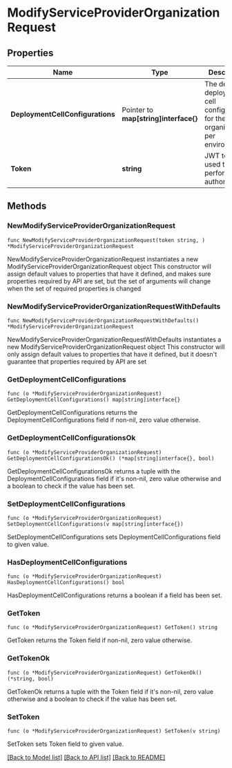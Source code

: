 # ModifyServiceProviderOrganizationRequest

## Properties

Name | Type | Description | Notes
------------ | ------------- | ------------- | -------------
**DeploymentCellConfigurations** | Pointer to **map[string]interface{}** | The default deployment cell configurations for the organization per environment. | [optional] 
**Token** | **string** | JWT token used to perform authorization | 

## Methods

### NewModifyServiceProviderOrganizationRequest

`func NewModifyServiceProviderOrganizationRequest(token string, ) *ModifyServiceProviderOrganizationRequest`

NewModifyServiceProviderOrganizationRequest instantiates a new ModifyServiceProviderOrganizationRequest object
This constructor will assign default values to properties that have it defined,
and makes sure properties required by API are set, but the set of arguments
will change when the set of required properties is changed

### NewModifyServiceProviderOrganizationRequestWithDefaults

`func NewModifyServiceProviderOrganizationRequestWithDefaults() *ModifyServiceProviderOrganizationRequest`

NewModifyServiceProviderOrganizationRequestWithDefaults instantiates a new ModifyServiceProviderOrganizationRequest object
This constructor will only assign default values to properties that have it defined,
but it doesn't guarantee that properties required by API are set

### GetDeploymentCellConfigurations

`func (o *ModifyServiceProviderOrganizationRequest) GetDeploymentCellConfigurations() map[string]interface{}`

GetDeploymentCellConfigurations returns the DeploymentCellConfigurations field if non-nil, zero value otherwise.

### GetDeploymentCellConfigurationsOk

`func (o *ModifyServiceProviderOrganizationRequest) GetDeploymentCellConfigurationsOk() (*map[string]interface{}, bool)`

GetDeploymentCellConfigurationsOk returns a tuple with the DeploymentCellConfigurations field if it's non-nil, zero value otherwise
and a boolean to check if the value has been set.

### SetDeploymentCellConfigurations

`func (o *ModifyServiceProviderOrganizationRequest) SetDeploymentCellConfigurations(v map[string]interface{})`

SetDeploymentCellConfigurations sets DeploymentCellConfigurations field to given value.

### HasDeploymentCellConfigurations

`func (o *ModifyServiceProviderOrganizationRequest) HasDeploymentCellConfigurations() bool`

HasDeploymentCellConfigurations returns a boolean if a field has been set.

### GetToken

`func (o *ModifyServiceProviderOrganizationRequest) GetToken() string`

GetToken returns the Token field if non-nil, zero value otherwise.

### GetTokenOk

`func (o *ModifyServiceProviderOrganizationRequest) GetTokenOk() (*string, bool)`

GetTokenOk returns a tuple with the Token field if it's non-nil, zero value otherwise
and a boolean to check if the value has been set.

### SetToken

`func (o *ModifyServiceProviderOrganizationRequest) SetToken(v string)`

SetToken sets Token field to given value.



[[Back to Model list]](../README.md#documentation-for-models) [[Back to API list]](../README.md#documentation-for-api-endpoints) [[Back to README]](../README.md)


